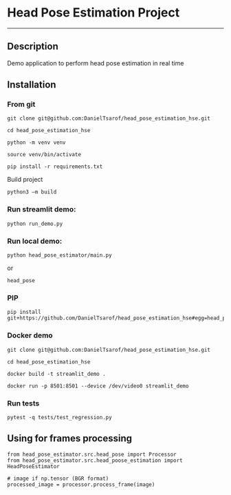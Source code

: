 # Head Pose Estimation Project

-----------------------------

## Description
    
Demo application to perform head pose estimation in real time

## Installation

### From git

    git clone git@github.com:DanielTsarof/head_pose_estimation_hse.git

    cd head_pose_estimation_hse

    python -m venv venv

    source venv/bin/activate

    pip install -r requirements.txt

Build project

    python3 –m build

### Run streamlit demo:

    python run_demo.py

### Run local demo:
    
    python head_pose_estimator/main.py

or

    head_pose

### PIP

    pip install git+https://github.com/DanielTsarof/head_pose_estimation_hse#egg=head_pose_estimator


### Docker demo
    
    git clone git@github.com:DanielTsarof/head_pose_estimation_hse.git

    cd head_pose_estimation_hse

    docker build -t streamlit_demo .

    docker run -p 8501:8501 --device /dev/video0 streamlit_demo

### Run tests

    pytest -q tests/test_regression.py

## Using for frames processing

    from head_pose_estimator.src.head_pose import Processor
    from head_pose_estimator.src.head_poose_estimation import HeadPoseEstimator
 
    # image if np.tensor (BGR format)
    processed_image = processor.process_frame(image)
